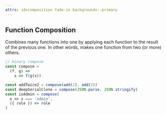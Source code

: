 ```yaml
---
attrs: id=composition fade-in background=--primary
---
```

## Function Composition

Combines many functions into one by applying each function to the result of the 
previous one. In other words, makes one function from two (or more) others.

```js
// binary compose
const compose =
  (f, g) =>
    x => f(g(x))

const addTwice2 = compose(add(2), add(2))
const deepSerialClone = compose(JSON.parse, JSON.stringify)
const isAdmin = compose(
  x => x === 'admin',
  ({ role }) => role
)
```

<style>
#composition {
    & h2 { text-transform: uppercase; }
    & pre { font-size: 80%; }
}
</style>
